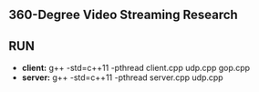 ## 360-Degree Video Streaming Research

## RUN
* __client:__ g++ -std=c++11 -pthread client.cpp udp.cpp gop.cpp 
* __server:__ g++ -std=c++11 -pthread server.cpp udp.cpp 
